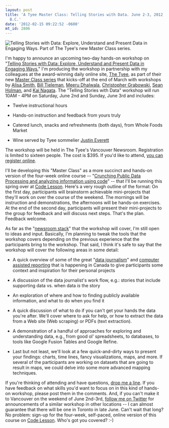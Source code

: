 ```yaml
---
layout: post
title: 'A Tyee Master Class: Telling Stories with Data. June 2-3, 2012, Vancouver,
  B.C.'
date: '2012-02-15 09:22:52 -0600'
mt_id: 2806
---
```

<img src="http://thetyee.cachefly.net/Tyeenews/2012/02/12/MasterClassesStoryGraphic.jpg" alt="Telling Stories with Data: Explore, Understand and Present Data in Engaging Ways. Part of The Tyee's new Master Class series." />

I'm happy to announce an upcoming two-day hands-on workshop on "[Telling Stories with Data: Explore, Understand and Present Data in Engaging Ways.](http://thetyee.ca/About/MasterClass-PhillipSmith/)" I'm producing the workshop in partnership with my colleagues at the award-winning daily online site, [The Tyee](http://thetyee.ca), as part of their new [Master Class series](http://thetyee.ca/Tyeenews/2012/02/13/Tyee_Master_Classes/) that kicks-off at the end of March with workshops by [Alisa Smith](http://thetyee.ca/About/MasterClass-AlisaSmith/), [Bill Tieleman](http://thetyee.ca/About/MasterClass-BillTieleman/), [Meeru Dhalwala](http://thetyee.ca/About/MasterClass-MeeruDhalwala/), [Christopher Grabowski](http://thetyee.ca/About/MasterClass-ChristopherGrabowski/), [Sean Holman](http://thetyee.ca/About/MasterClass-SeanHolman/), and [Kai Nagata](http://thetyee.ca/About/MasterClass-KaiNagata/). The "Telling Stories with Data" workshop will run 10AM - 4PM on Saturday, June 2nd and Sunday, June 3rd and includes:

* Twelve instructional hours

* Hands-on instruction and feedback from yours truly

* Catered lunch, snacks and refreshments (both days), from Whole Foods Market

* Wine served by Tyee sommelier [Justin Everett](https://twitter.com/#!/drunkinitsyouth)

The workshop will be held in The Tyee's Vancouver Newsroom. Registration is limited to sixteen people. The cost is $395. If you'd like to attend, [you can register online](http://phillipsmith.eventbrite.ca/?ref=phillipadsmith.com). 

I'll be developing this "Master Class" as a more succinct and hands-on version of the four-week online course -- "[Crunching Public Data
Processing and analyzing information using code](http://codelesson.com/courses/view/crunching-public-data)" -- that I'll be running this spring over at [Code Lesson](http://codelesson.com). Here's a very rough outline of the format: On the first day, participants will brainstorm achievable mini-projects that they'll work on over the course of the weekend. The mornings will be instruction and demonstrations, the afternoons will be hands-on exercises. At the end of the second day, participants will present their mini-projects to the group for feedback and will discuss next steps. That's the plan. Feedback welcome.

As far as the "[newsroom stack](http://radar.oreilly.com/2011/07/data-journalism-tools-newsroom-stack.html)" that the workshop will cover, I'm still open to ideas and input. Basically, I'm planning to tweak the tools that the workshop covers depending on the previous experience that the participants bring to the workshop. That said, I think it's safe to say that the workshop will cover the following areas in some detail:

* A quick overview of some of the great "[data journalism](http://datadrivenjournalism.net/)" and [computer assisted reporting](http://www.niemanlab.org/2009/05/the-golden-age-of-computer-assisted-reporting-is-at-hand/) that is happening in Canada to give participants some context and inspiration for their personal projects

* A discussion of the data journalist's work flow, e.g.: stories that include supporting data vs. when data _is_ the story

* An exploration of where and how to finding publicly available information, and what to do when you find it

* A quick discussion of what to do if you can't get your hands the data you're after. We'll cover where to ask for help, or how to extract the data from a Web site (Web scraping) or PDFs (text extraction). 

* A demonstration of a handful of approaches for exploring and understanding data, e.g., from good ol' spreadsheets, to databases, to tools like Google Fusion Tables and Google Refine.

* Last but not least, we'll look at a few quick-and-dirty ways to present your findings: charts, time lines, fancy visualizations, maps, and more. If several of the participants are working on datasets that are going to result in maps, we could delve into some more advanced mapping techniques.

If you're thinking of attending and have questions, [drop me a line](http://phillipadsmith.com/#contact). If you have feedback on what skills you'd want to focus on in this kind of hands-on workshop, please post them in the comments. And, if you can't make it to Vancouver on the weekend of June 2nd-3rd, [follow me on Twitter](http://twitter.com/phillipadsmith) for announcements of a similar workshop in other locations -- I can almost guarantee that there will be one in Toronto in late June. Can't wait that long? No problem: sign-up for the four-week, self-paced, online version of this course on [Code Lesson](http://codelesson.com/courses/view/crunching-public-data). Who's got you covered? :-)
